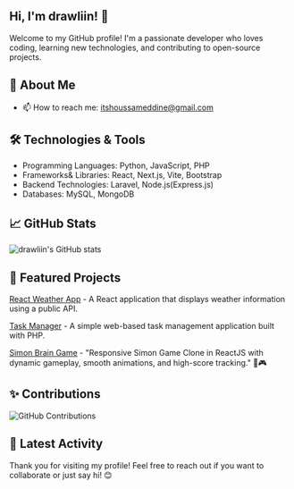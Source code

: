 ## Hi, I'm drawliin! 👋

Welcome to my GitHub profile! I'm a passionate developer who loves coding, learning new technologies, and contributing to open-source projects.

## 🚀 About Me

- 📫 How to reach me: itshoussameddine@gmail.com

## 🛠️ Technologies & Tools

- Programming Languages: Python, JavaScript, PHP
- Frameworks& Libraries: React, Next.js, Vite, Bootstrap
- Backend Technologies: Laravel, Node.js(Express.js)
- Databases: MySQL, MongoDB

## 📈 GitHub Stats

![drawliin's GitHub stats](https://github-readme-stats.vercel.app/api?username=drawliin&show_icons=true&theme=tokyonight&title_color=ffd700&icon_color=ffb700&text_color=ffd700&bg_color=282a36)





## 🌟 Featured Projects

[React Weather App](https://react-weather-app-drawliin.netlify.app/) - A React application that displays weather information using a public API.

[Task Manager](http://task-manager-app.infinityfreeapp.com/register.php) - A simple web-based task management application built with PHP.

[Simon Brain Game](https://react-simon-brain-game.netlify.app/) - "Responsive Simon Game Clone in ReactJS with dynamic gameplay, smooth animations, and high-score tracking." 🚀🎮



## ✨ Contributions

![GitHub Contributions](https://github-readme-streak-stats.herokuapp.com/?user=drawliin&theme=tokyonight&ring=ffd700&fire=ffb700&currStreakLabel=ffd700&sideLabels=ffb700)

## 📅 Latest Activity

<!--START_SECTION:activity-->
<!--END_SECTION:activity-->

Thank you for visiting my profile! Feel free to reach out if you want to collaborate or just say hi! 😊
